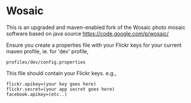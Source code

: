 # Wosaic
This is an upgraded and maven-enabled fork of the Wosaic photo mosaic software based on java source https://code.google.com/p/wosaic/

Ensure you create a properties file with your Flickr keys for your current maven profile, ie. for 'dev' profile, 
    
    profiles/dev/config.properties

This file should contain your Flickr keys.  e.g., 
    
    flickr.apikey=(your key goes here)
    flickr.secret=(your app secret goes here)
    facebook.apikey=(etc..)

